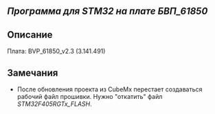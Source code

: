 *Программа для STM32 на плате БВП_61850*
----------------------------------------

## Описание ##

Плата: BVP_61850_v2.3 (3.141.491)

## Замечания ##

- После обновления проекта из CubeMx перестает создаваться рабочий файл прошивки. 
	Нужно "откатить" файл *STM32F405RGTx_FLASH*.